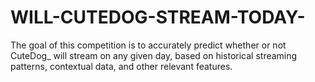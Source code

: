 # WILL-CUTEDOG-STREAM-TODAY-
The goal of this competition is to accurately predict whether or not CuteDog_ will stream on any given day, based on historical streaming patterns, contextual data, and other relevant features.
